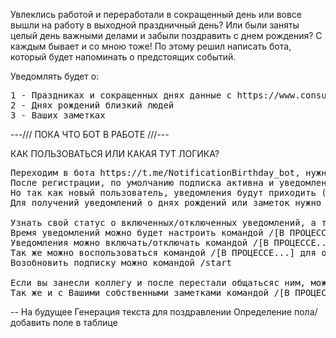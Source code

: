 Увлеклись работой и переработали в сокращенный день или вовсе вышли на работу в выходной праздничный день?
Или были заняты целый день важными делами и забыли поздравить с днем рождения?
С каждым бывает и со мною тоже!
По этому решил написать бота, который будет напоминать о предстоящих событий.

Уведомлять будет о:
<pre>
1 - Праздниках и сокращенных днях данные с https://www.consultant.ru/law/ref/calendar/proizvodstvennye/2023/
2 - Днях рождений близкий людей
3 - Ваших заметках
</pre>

---/// ПОКА ЧТО БОТ В РАБОТЕ ///---

КАК ПОЛЬЗОВАТЬСЯ ИЛИ КАКАЯ ТУТ ЛОГИКА?
<pre>
Переходим в бота https://t.me/NotificationBirthday_bot, нужно зарегестрироваться через команду /start (отправляя данную команду первый раз соглашаетесь о внесении персональных данных и тд и тп)
После регистрации, по умолчанию подписка активна и уведомления включены.
Но так как новый пользователь, уведомления будут приходить (за день в 20:00 и в день 10:00 МСК) о празниках и сокращенных днях.
Для получений уведомлений о днях рождений или заметок нужно для начало занести информацию командой /[В ПРОЦЕССЕ...] и для заметок соответственно /[В ПРОЦЕССЕ...] 

Узнать свой статус о включенных/отключенных уведомлений, а так же о времени оповещений можно командой /start
Время уведомлений можно будет настроить командой /[В ПРОЦЕССЕ...] 
Уведомления можно включать/отключать командой /[В ПРОЦЕССЕ...]
Так же можно воспользоваться командой /[В ПРОЦЕССЕ...] для отключения подписки, в данном случае НИКАКИЕ уведомления не будут приходить.
Возобновить подписку можно командой /start

Если вы занесли коллегу и после перестали общатьсяс ним, можно его отключить от мониторинга о днях рождения командой /[В ПРОЦЕССЕ...]
Так же и с Вашими собственными заметками командой /[В ПРОЦЕССЕ...]
</pre>

-- На будущее
Генерация текста для поздравлении 
    Определение пола/добавить поле в таблице

